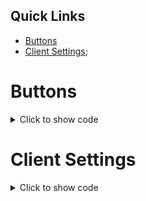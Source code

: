 ## Quick Links
- [Buttons](#buttons)
- [Client Settings](#client-settings);

# Buttons
<details>
    <summary>Click to show code</summary>

    ```js
        // Not added yet but leaving this here for later
    ```
</details>

# Client Settings
<details>
    <summary>Click to show code</summary>

    ```js
        client.settings // Return the clients current settings
        client.settings.setCompactMode(true || false) // Message compact mode
        client.settings.setTheme('dark' || 'light') // Discord app theme
        client.settings.setLocale(value) // Set language
            /**
             * Locale value must be one of the following 
             * `DANISH`
             * `GERMAN`
             * `ENGLISH_UK`
             * `ENGLISH_US`
             * `SPANISH`
             * `FRENCH`
             * `CROATIAN`
             * `ITALIAN`
             * `LITHUANIAN`
             * `HUNGARIAN`
             * `DUTCH`
             * `NORWEGIAN`
             * `POLISH`
             * `BRAZILIAN_PORTUGUESE`
             * `ROMANIA_ROMANIAN`
             * `FINNISH`
             * `SWEDISH`
             * `VIETNAMESE`
             * `TURKISH`
             * `CZECH`
             * `GREEK`
             * `BULGARIAN`
             * `RUSSIAN`
             * `UKRAINIAN`
             * `HINDI`
             * `THAI`
             * `CHINA_CHINESE`
             * `JAPANESE`
             * `TAIWAN_CHINESE`
             * `KOREAN`
             */
    ```
</details>